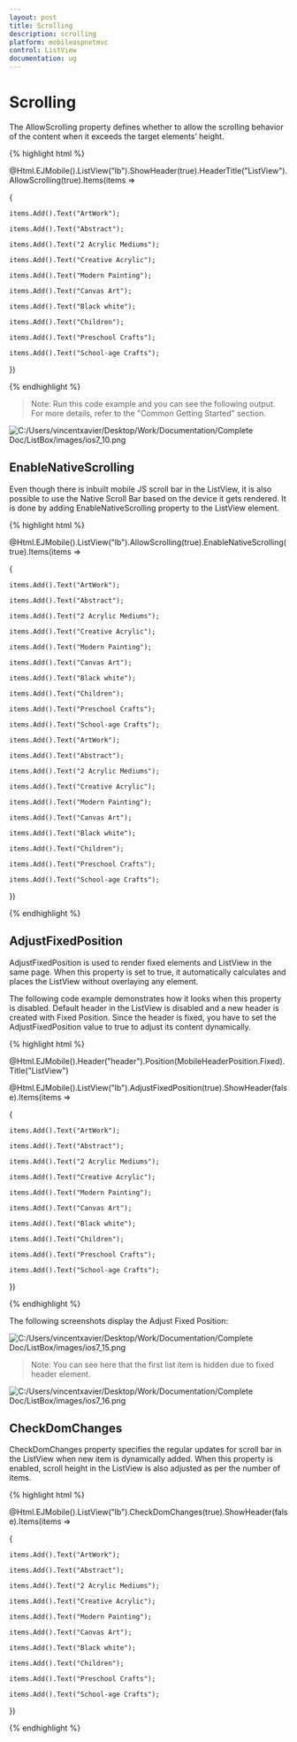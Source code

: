 ```yaml
---
layout: post
title: Scrolling
description: scrolling
platform: mobileaspnetmvc
control: ListView
documentation: ug
---
```


# Scrolling

The AllowScrolling property defines whether to allow the scrolling behavior of the content when it exceeds the target elements’ height.

{% highlight html %}

@Html.EJMobile().ListView("lb").ShowHeader(true).HeaderTitle("ListView").AllowScrolling(true).Items(items =>

{

    items.Add().Text("ArtWork");

    items.Add().Text("Abstract");

    items.Add().Text("2 Acrylic Mediums");

    items.Add().Text("Creative Acrylic");

    items.Add().Text("Modern Painting");

    items.Add().Text("Canvas Art");

    items.Add().Text("Black white");

    items.Add().Text("Children");

    items.Add().Text("Preschool Crafts");

    items.Add().Text("School-age Crafts");

})

{% endhighlight %}

> Note: Run this code example and you can see the following output. For more details, refer to the "Common Getting Started" section.

![C:/Users/vincentxavier/Desktop/Work/Documentation/Complete Doc/ListBox/images/ios7_10.png](Scrolling_images/Scrolling_img1.png)


## EnableNativeScrolling

Even though there is inbuilt mobile JS scroll bar in the ListView, it is also possible to use the Native Scroll Bar based on the device it gets rendered. It is done by adding EnableNativeScrolling property to the ListView element. 

{% highlight html %}

@Html.EJMobile().ListView("lb").AllowScrolling(true).EnableNativeScrolling(true).Items(items =>

{

    items.Add().Text("ArtWork");

    items.Add().Text("Abstract");

    items.Add().Text("2 Acrylic Mediums");

    items.Add().Text("Creative Acrylic");

    items.Add().Text("Modern Painting");

    items.Add().Text("Canvas Art");

    items.Add().Text("Black white");

    items.Add().Text("Children");

    items.Add().Text("Preschool Crafts");

    items.Add().Text("School-age Crafts");

    items.Add().Text("ArtWork");

    items.Add().Text("Abstract");

    items.Add().Text("2 Acrylic Mediums");

    items.Add().Text("Creative Acrylic");

    items.Add().Text("Modern Painting");

    items.Add().Text("Canvas Art");

    items.Add().Text("Black white");

    items.Add().Text("Children");

    items.Add().Text("Preschool Crafts");

    items.Add().Text("School-age Crafts");

})

{% endhighlight %}

## AdjustFixedPosition

AdjustFixedPosition is used to render fixed elements and ListView in the same page. When this property is set to true, it automatically calculates and places the ListView without overlaying any element.

The following code example demonstrates how it looks when this property is disabled. Default header in the ListView is disabled and a new header is created with Fixed Position. Since the header is fixed, you have to set the AdjustFixedPosition value to true to adjust its content dynamically.

{% highlight html %}

@Html.EJMobile().Header("header").Position(MobileHeaderPosition.Fixed).Title("ListView")

@Html.EJMobile().ListView("lb").AdjustFixedPosition(true).ShowHeader(false).Items(items =>

{

    items.Add().Text("ArtWork");

    items.Add().Text("Abstract");

    items.Add().Text("2 Acrylic Mediums");

    items.Add().Text("Creative Acrylic");

    items.Add().Text("Modern Painting");

    items.Add().Text("Canvas Art");

    items.Add().Text("Black white");

    items.Add().Text("Children");

    items.Add().Text("Preschool Crafts");

    items.Add().Text("School-age Crafts");



})

{% endhighlight %}

The following screenshots display the Adjust Fixed Position:

![C:/Users/vincentxavier/Desktop/Work/Documentation/Complete Doc/ListBox/images/ios7_15.png](Scrolling_images/Scrolling_img2.png)

> Note: You can see here that the first list item is hidden due to fixed header element.

![C:/Users/vincentxavier/Desktop/Work/Documentation/Complete Doc/ListBox/images/ios7_16.png](Scrolling_images/Scrolling_img3.png)


## CheckDomChanges

CheckDomChanges property specifies the regular updates for scroll bar in the ListView when new item is dynamically added. When this property is enabled, scroll height in the ListView is also adjusted as per the number of items.

{% highlight html %}

@Html.EJMobile().ListView("lb").CheckDomChanges(true).ShowHeader(false).Items(items =>

{

    items.Add().Text("ArtWork");

    items.Add().Text("Abstract");

    items.Add().Text("2 Acrylic Mediums");

    items.Add().Text("Creative Acrylic");

    items.Add().Text("Modern Painting");

    items.Add().Text("Canvas Art");

    items.Add().Text("Black white");

    items.Add().Text("Children");

    items.Add().Text("Preschool Crafts");

    items.Add().Text("School-age Crafts");



})

{% endhighlight %}

